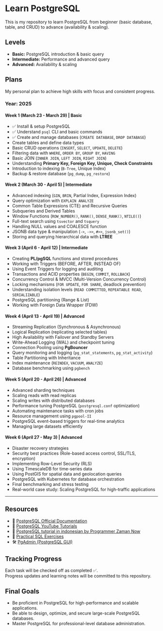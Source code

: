 # Learn PostgreSQL
This is my repository to learn PostgreSQL from beginner (basic database, table, and CRUD) to advance (availability & scaling).

## Levels
- **Basic:** PostgreSQL introduction & basic query  
- **Intermediate:** Performance and advanced query  
- **Advanced:** Availability & scaling  

## Plans
My personal plan to achieve high skills with focus and consistent progress.

### **Year: 2025**
#### **Week 1 (March 23 - March 29) | Basic**
- ✅ Install & setup PostgreSQL  
- ✅ Understand `psql` CLI and basic commands  
- ✅ Create and manage databases (`CREATE DATABASE`, `DROP DATABASE`)  
- Create tables and define data types  
- Basic CRUD operations (`INSERT`, `SELECT`, `UPDATE`, `DELETE`)  
- Filtering data with `WHERE`, `ORDER BY`, `GROUP BY`, `HAVING`  
- Basic JOIN (`INNER JOIN`, `LEFT JOIN`, `RIGHT JOIN`)  
- Understanding **Primary Key, Foreign Key, Unique, Check Constraints**  
- Introduction to indexing (`B-Tree`, Unique Index)  
- Backup & restore database (`pg_dump`, `pg_restore`)  

#### **Week 2 (March 30 - April 5) | Intermediate**
- Advanced indexing (`GIN`, `BRIN`, Partial Index, Expression Index)  
- Query optimization with `EXPLAIN ANALYZE`  
- Common Table Expressions (CTE) and Recursive Queries  
- Subqueries and Derived Tables  
- Window Functions (`ROW_NUMBER()`, `RANK()`, `DENSE_RANK()`, `NTILE()`)  
- Full-text search using `tsvector` and `tsquery`  
- Handling NULL values and COALESCE function  
- JSONB data type & manipulation (`->`, `->>`, `#>>`, `jsonb_set()`)  
- Storing and querying hierarchical data with **LTREE**  

#### **Week 3 (April 6 - April 12) | Intermediate**
- Creating **PL/pgSQL** functions and stored procedures  
- Working with Triggers (BEFORE, AFTER, INSTEAD OF)  
- Using Event Triggers for logging and auditing  
- Transactions and ACID properties (`BEGIN`, `COMMIT`, `ROLLBACK`)  
- Concurrency Control & MVCC (Multi-Version Concurrency Control)  
- Locking mechanisms (`FOR UPDATE`, `FOR SHARE`, deadlock prevention)  
- Understanding isolation levels (`READ COMMITTED`, `REPEATABLE READ`, `SERIALIZABLE`)  
- PostgreSQL partitioning (Range & List)  
- Working with Foreign Data Wrapper (FDW)  

#### **Week 4 (April 13 - April 19) | Advanced**
- Streaming Replication (Synchronous & Asynchronous)  
- Logical Replication (replicating selected tables)  
- High Availability with Failover and Standby Servers  
- Write-Ahead Logging (WAL) and checkpoint tuning  
- Connection Pooling using **PgBouncer**  
- Query monitoring and logging (`pg_stat_statements`, `pg_stat_activity`)  
- Table Partitioning with Inheritance  
- Index maintenance (`REINDEX`, `VACUUM`, `ANALYZE`)  
- Database benchmarking using `pgbench`  

#### **Week 5 (April 20 - April 26) | Advanced**
- Advanced sharding techniques  
- Scaling reads with read replicas  
- Scaling writes with distributed databases  
- Performance tuning PostgreSQL (`postgresql.conf` optimization)  
- Automating maintenance tasks with cron jobs  
- Resource management using `pgpool-II`  
- PostgreSQL event-based triggers for real-time analytics  
- Managing large datasets efficiently  

#### **Week 6 (April 27 - May 3) | Advanced**
- Disaster recovery strategies  
- Security best practices (Role-based access control, SSL/TLS, encryption)  
- Implementing Row-Level Security (RLS)  
- Using TimescaleDB for time-series data  
- Using PostGIS for spatial data and geolocation queries  
- PostgreSQL with Kubernetes for database orchestration  
- Final benchmarking and stress testing  
- Real-world case study: Scaling PostgreSQL for high-traffic applications  

---

## **Resources**
- 📖 [PostgreSQL Official Documentation](https://www.postgresql.org/docs/)  
- 🎥 [PostgreSQL YouTube Tutorials](https://www.youtube.com/results?search_query=postgresql+tutorial) 
- 🎥 [PostgreSQL tutorial in indonesian by Programmer Zaman Now](https://www.youtube.com/watch?v=iEeveYoD0SA) 
- 📝 [Practical SQL Exercises](https://www.sqlzoo.net/wiki/PostgreSQL)  
- 🛠️ [PgAdmin (PostgreSQL GUI)](https://www.pgadmin.org/)  

## **Tracking Progress**
Each task will be checked off as completed ✅.  
Progress updates and learning notes will be committed to this repository.  

## **Final Goals**
- Be proficient in PostgreSQL for high-performance and scalable applications.  
- Be able to design, optimize, and secure large-scale PostgreSQL databases.  
- Master PostgreSQL for professional-level database administration.  

